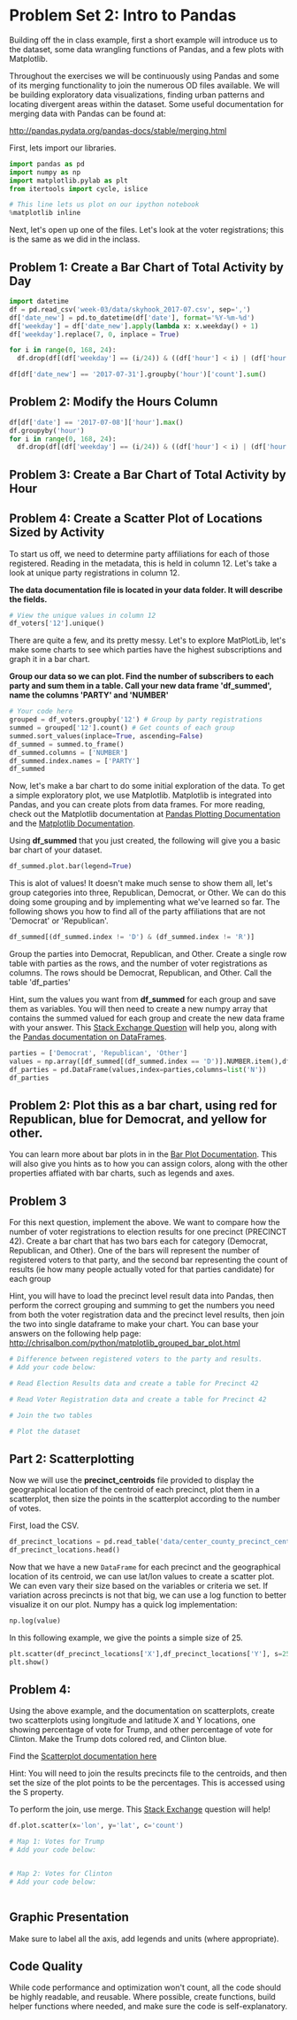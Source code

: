 # Problem Set 2: Intro to Pandas

<!-- In this problem set, we want to determine if we can use voter registrations as a proxy for votes cast. Because who you vote for on an individual basis is not recorded, we would like to see if the numbers for those registered in a precinct as Republican or Democrate actually reflect the results of the election based on the outcome. We'll continue our analysis of Centre County, Pennsylvania, and we are going to use Pandas, Numpy, and Matplotlib as our tools to explore the data. -->

Building off the in class example, first a short example will introduce us to the dataset, some data wrangling functions of Pandas, and a few plots with Matplotlib.

Throughout the exercises we will be continuously using Pandas and some of its merging functionality to join the numerous OD files available. We will be building exploratory data visualizations, finding urban patterns and locating divergent areas within the dataset. Some useful documentation for merging data with Pandas can be found at:

http://pandas.pydata.org/pandas-docs/stable/merging.html

First, lets import our libraries.


```python
import pandas as pd
import numpy as np
import matplotlib.pylab as plt
from itertools import cycle, islice

# This line lets us plot on our ipython notebook
%matplotlib inline
```

Next, let's open up one of the files. Let's look at the voter registrations; this is the same as we did in the inclass.

## Problem 1: Create a Bar Chart of Total Activity by Day

```python
import datetime
df = pd.read_csv('week-03/data/skyhook_2017-07.csv', sep=',')
df['date_new'] = pd.to_datetime(df['date'], format='%Y-%m-%d')
df['weekday'] = df['date_new'].apply(lambda x: x.weekday() + 1)
df['weekday'].replace(7, 0, inplace = True)

for i in range(0, 168, 24):
  df.drop(df[(df['weekday'] == (i/24)) & ((df['hour'] < i) | (df['hour'] >= i + 24 )) ].index, inplace = True)
```

```python
df[df['date_new'] == '2017-07-31'].groupby('hour')['count'].sum()

```

## Problem 2: Modify the Hours Column

```python
df[df['date'] == '2017-07-08']['hour'].max()
df.groupyby('hour')
for i in range(0, 168, 24):
  df.drop(df[(df['weekday'] == (i/24)) & ((df['hour'] < i) | (df['hour'] >= i + 24 )) ].index, inplace = True)
```

## Problem 3: Create a Bar Chart of Total Activity by Hour

## Problem 4: Create a Scatter Plot of Locations Sized by Activity

To start us off, we need to determine party affiliations for each of those registered. Reading in the metadata, this is held in column 12. Let's take a look at unique party registrations in column 12.

**The data documentation file is located in your data folder. It will describe the fields.**


```python
# View the unique values in column 12
df_voters['12'].unique()
```

There are quite a few, and its pretty messy. Let's to explore MatPlotLib, let's make some charts to see which parties have the highest subscriptions and graph it in a bar chart.

**Group our data so we can plot. Find the number of subscribers to each party and sum them in a table. Call your new data frame 'df_summed', name the columns 'PARTY' and 'NUMBER'**


```python
# Your code here
grouped = df_voters.groupby('12') # Group by party registrations
summed = grouped['12'].count() # Get counts of each group
summed.sort_values(inplace=True, ascending=False)
df_summed = summed.to_frame()
df_summed.columns = ['NUMBER']
df_summed.index.names = ['PARTY']
df_summed
```

Now, let's make a bar chart to do some initial exploration of the data. To get a simple exploratory plot, we use Matplotlib. Matplotlib is integrated into Pandas, and you can create plots from data frames. For more reading, check out the Matplotlib documentation at [Pandas Plotting Documentation](http://pandas.pydata.org/pandas-docs/stable/generated/pandas.DataFrame.plot.html) and the [Matplotlib Documentation](http://matplotlib.org/2.0.0/contents.html).

Using **df_summed** that you just created, the following will give you a basic bar chart of your dataset.


```python
df_summed.plot.bar(legend=True)
```

This is alot of values! It doesn't make much sense to show them all, let's group categories into three, Republican, Democrat, or Other. We can do this doing some grouping and by implementing what we've learned so far. The following shows you how to find all of the party affiliations that are not 'Democrat' or 'Republican'.

```python
df_summed[(df_summed.index != 'D') & (df_summed.index != 'R')]
```

Group the parties into Democrat, Republican, and Other. Create a single row table with parties as the rows, and the number of voter registrations as columns. The rows should be Democrat, Republican, and Other. Call the table 'df_parties'

Hint, sum the values you want from **df_summed** for each group and save them as variables. You will then need to create a new numpy array that contains the summed valued for each group and create the new data frame with your answer. This [Stack Exchange Question](http://stackoverflow.com/questions/17839973/construct-pandas-dataframe-from-values-in-variables) will help you, along with the [Pandas documentation on DataFrames](http://pandas.pydata.org/pandas-docs/stable/dsintro.html#dataframe).


```python
parties = ['Democrat', 'Republican', 'Other']
values = np.array([df_summed[(df_summed.index == 'D')].NUMBER.item(),df_summed[(df_summed.index == 'R')].NUMBER.item(),df_summed[(df_summed.index != 'D') & (df_summed.index != 'R')].NUMBER.sum()])
df_parties = pd.DataFrame(values,index=parties,columns=list('N'))
df_parties
```

## Problem 2: Plot this as a bar chart, using red for Republican, blue for Democrat, and yellow for other.

You can learn more about bar plots in in the [Bar Plot Documentation](http://pandas.pydata.org/pandas-docs/version/0.18.1/visualization.html#visualization-barplot). This will also give you hints as to how you can assign colors, along with the other properties affiated with bar charts, such as legends and axes.

## Problem 3

For this next question, implement the above. We want to compare how the number of voter registrations to election results for one precinct (PRECINCT 42). Create a bar chart that has two bars each for category (Democrat, Republican, and Other). One of the bars will represent the number of registered voters to that party, and the second bar representing the count of results (ie how many people actually voted for that parties candidate) for each group

Hint, you will have to load the precinct level result data into Pandas, then perform the correct grouping and summing to get the numbers you need from both the voter registration data and the precinct level results, then join the two into single dataframe to make your chart. You can base your answers on the following help page: http://chrisalbon.com/python/matplotlib_grouped_bar_plot.html


```python
# Difference between registered voters to the party and results.
# Add your code below:

# Read Election Results data and create a table for Precinct 42


```


```python
# Read Voter Registration data and create a table for Precinct 42


```


```python
# Join the two tables


```


```python
# Plot the dataset


```

## Part 2: Scatterplotting

Now we will use the **precinct_centroids** file provided to display the geographical location of the centroid of each precinct, plot them in a scatterplot, then size the points in the scatterplot according to the number of votes.

First, load the CSV.


```python
df_precinct_locations = pd.read_table('data/center_county_precinct_centroids.csv', sep=',', low_memory=False)
df_precinct_locations.head()
```

Now that we have a new `DataFrame` for each precinct and the geographical location of its centroid, we can use lat/lon values to create a scatter plot. We can even vary their size based on the variables or criteria we set. If variation across precincts is not that big, we can use a log function to better visualize it on our plot. Numpy has a quick log implementation:

```python
np.log(value)
```
In this following example, we give the points a simple size of 25.


```python
plt.scatter(df_precinct_locations['X'],df_precinct_locations['Y'], s=25)
plt.show()
```

## Problem 4:

Using the above example, and the documentation on scatterplots, create two scatterplots using longitude and latitude X and Y locations, one showing percentage of vote for Trump, and other percentage of vote for Clinton. Make the Trump dots colored red, and Clinton blue.

Find the [Scatterplot documentation here](http://pandas.pydata.org/pandas-docs/version/0.19.1/visualization.html#scatter-plot)

Hint: You will need to join the results precincts file to the centroids, and then set the size of the plot points to be the percentages. This is accessed using the S property.

To perform the join, use merge. This [Stack Exchange](http://stackoverflow.com/questions/20375561/joining-pandas-dataframes-by-column-names) question will help!

```python
df.plot.scatter(x='lon', y='lat', c='count')
```
```python
# Map 1: Votes for Trump
# Add your code below:



```


```python
# Map 2: Votes for Clinton
# Add your code below:



```

## Graphic Presentation

Make sure to label all the axis, add legends and units (where appropriate).


## Code Quality

While code performance and optimization won't count, all the code should be highly readable, and reusable. Where possible, create functions, build helper functions where needed, and make sure the code is self-explanatory.
